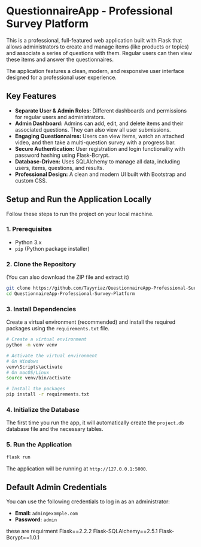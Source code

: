 # QuestionnaireApp - Professional Survey Platform

This is a professional, full-featured web application built with Flask that allows administrators to create and manage items (like products or topics) and associate a series of questions with them. Regular users can then view these items and answer the questionnaires.

The application features a clean, modern, and responsive user interface designed for a professional user experience.

## Key Features

- **Separate User & Admin Roles:** Different dashboards and permissions for regular users and administrators.
- **Admin Dashboard:** Admins can add, edit, and delete items and their associated questions. They can also view all user submissions.
- **Engaging Questionnaires:** Users can view items, watch an attached video, and then take a multi-question survey with a progress bar.
- **Secure Authentication:** User registration and login functionality with password hashing using Flask-Bcrypt.
- **Database-Driven:** Uses SQLAlchemy to manage all data, including users, items, questions, and results.
- **Professional Design:** A clean and modern UI built with Bootstrap and custom CSS.

## Setup and Run the Application Locally

Follow these steps to run the project on your local machine.

### 1. Prerequisites

- Python 3.x
- `pip` (Python package installer)

### 2. Clone the Repository

(You can also download the ZIP file and extract it)
```bash
git clone https://github.com/Tayyriaz/QuestionnaireApp-Professional-Survey-Platform.git
cd QuestionnaireApp-Professional-Survey-Platform
```

### 3. Install Dependencies

Create a virtual environment (recommended) and install the required packages using the `requirements.txt` file.

```bash
# Create a virtual environment
python -m venv venv

# Activate the virtual environment
# On Windows
venv\Scripts\activate
# On macOS/Linux
source venv/bin/activate

# Install the packages
pip install -r requirements.txt
```

### 4. Initialize the Database

The first time you run the app, it will automatically create the `project.db` database file and the necessary tables.

### 5. Run the Application

```bash
flask run
```
The application will be running at `http://127.0.0.1:5000`.

## Default Admin Credentials

You can use the following credentials to log in as an administrator:

- **Email:** `admin@example.com`
- **Password:** `admin` 


these are requirment
Flask==2.2.2
Flask-SQLAlchemy==2.5.1
Flask-Bcrypt==1.0.1 
